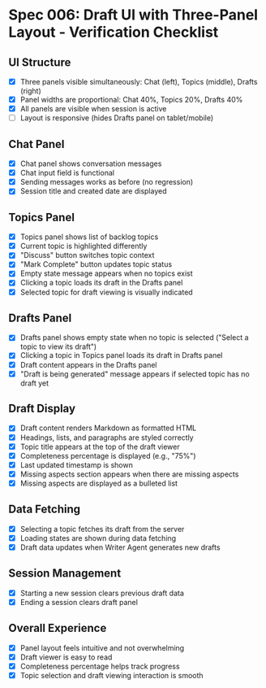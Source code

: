 # Spec 006: Draft UI with Three-Panel Layout - Verification Checklist

## UI Structure

- [x] Three panels visible simultaneously: Chat (left), Topics (middle), Drafts (right)
- [x] Panel widths are proportional: Chat 40%, Topics 20%, Drafts 40%
- [x] All panels are visible when session is active
- [ ] Layout is responsive (hides Drafts panel on tablet/mobile)

## Chat Panel

- [x] Chat panel shows conversation messages
- [x] Chat input field is functional
- [x] Sending messages works as before (no regression)
- [x] Session title and created date are displayed

## Topics Panel

- [x] Topics panel shows list of backlog topics
- [x] Current topic is highlighted differently
- [x] "Discuss" button switches topic context
- [x] "Mark Complete" button updates topic status
- [x] Empty state message appears when no topics exist
- [x] Clicking a topic loads its draft in the Drafts panel
- [x] Selected topic for draft viewing is visually indicated

## Drafts Panel

- [x] Drafts panel shows empty state when no topic is selected ("Select a topic to view its draft")
- [x] Clicking a topic in Topics panel loads its draft in Drafts panel
- [x] Draft content appears in the Drafts panel
- [x] "Draft is being generated" message appears if selected topic has no draft yet

## Draft Display

- [x] Draft content renders Markdown as formatted HTML
- [x] Headings, lists, and paragraphs are styled correctly
- [x] Topic title appears at the top of the draft viewer
- [x] Completeness percentage is displayed (e.g., "75%")
- [x] Last updated timestamp is shown
- [x] Missing aspects section appears when there are missing aspects
- [x] Missing aspects are displayed as a bulleted list

## Data Fetching

- [x] Selecting a topic fetches its draft from the server
- [x] Loading states are shown during data fetching
- [x] Draft data updates when Writer Agent generates new drafts

## Session Management

- [x] Starting a new session clears previous draft data
- [x] Ending a session clears draft panel

## Overall Experience

- [x] Panel layout feels intuitive and not overwhelming
- [x] Draft viewer is easy to read
- [x] Completeness percentage helps track progress
- [x] Topic selection and draft viewing interaction is smooth
